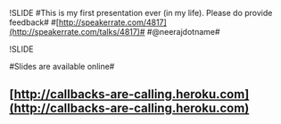 !SLIDE
#This is my first presentation ever (in my life). Please do provide feedback#
#[http://speakerrate.com/4817](http://speakerrate.com/talks/4817)#
#@neerajdotname#

!SLIDE

#Slides are available online#

## [http://callbacks-are-calling.heroku.com](http://callbacks-are-calling.heroku.com)  ##

